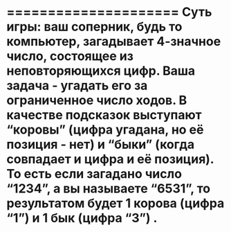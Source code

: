 ﻿=====================
Суть игры: ваш соперник, будь то компьютер, загадывает 4-значное число, состоящее из неповторяющихся цифр. Ваша задача - угадать его за ограниченное число ходов. В качестве подсказок выступают “коровы” (цифра угадана, но её позиция - нет) и “быки” (когда совпадает и цифра и её позиция). То есть если загадано число “1234”, а вы называете “6531”, то результатом будет 1 корова (цифра “1”) и 1 бык (цифра “3”) .
=====================